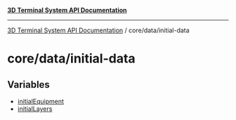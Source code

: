 [**3D Terminal System API Documentation**](../../../README.md)

***

[3D Terminal System API Documentation](../../../README.md) / core/data/initial-data

# core/data/initial-data

## Variables

- [initialEquipment](variables/initialEquipment.md)
- [initialLayers](variables/initialLayers.md)
